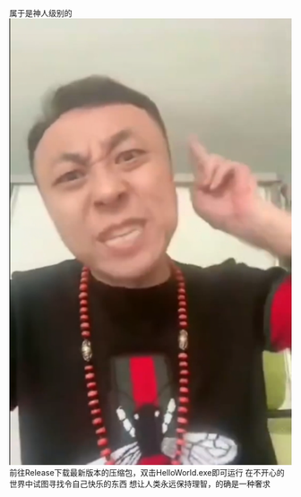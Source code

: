 属于是神人级别的
![alt text](image.png)
前往Release下载最新版本的压缩包，双击HelloWorld.exe即可运行
在不开心的世界中试图寻找令自己快乐的东西
想让人类永远保持理智，的确是一种奢求

